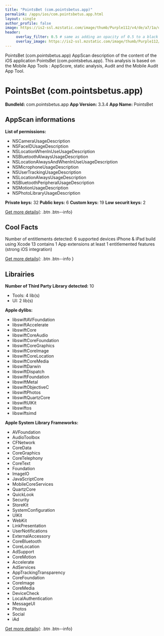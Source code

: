 ```yaml
---
title: "PointsBet (com.pointsbetus.app)"
permalink: /apps/ios/com.pointsbetus.app.html
layout: single
author_profile: false
image: https://is2-ssl.mzstatic.com/image/thumb/Purple112/v4/de/a7/1a/dea71ac6-338a-7250-50c7-563b9d15de65/AppIcon-sportsbook-0-0-1x_U007emarketing-0-0-0-7-0-0-sRGB-0-0-0-GLES2_U002c0-512MB-85-220-0-0.png/512x512bb.jpg
header: 
     overlay_filter: 0.5 # same as adding an opacity of 0.5 to a black background
     overlay_image: https://is2-ssl.mzstatic.com/image/thumb/Purple112/v4/de/a7/1a/dea71ac6-338a-7250-50c7-563b9d15de65/AppIcon-sportsbook-0-0-1x_U007emarketing-0-0-0-7-0-0-sRGB-0-0-0-GLES2_U002c0-512MB-85-220-0-0.png/512x512bb.jpg
---
```

PointsBet (com.pointsbetus.app) AppScan description of the content of the iOS application PointsBet (com.pointsbetus.app). This analysis is based on the Mobile App Tools : AppScore, static analysis, Audit and the Mobile Audit App Tool.

# PointsBet (com.pointsbetus.app)

**BundleId:** com.pointsbetus.app
**App Version:** 3.3.4
**App Name:** PointsBet


## AppScan informations 

**List of permissions:** 
- NSCameraUsageDescription
- NSFaceIDUsageDescription
- NSLocationWhenInUseUsageDescription
- NSBluetoothAlwaysUsageDescription
- NSLocationAlwaysAndWhenInUseUsageDescription
- NSMicrophoneUsageDescription
- NSUserTrackingUsageDescription
- NSLocationAlwaysUsageDescription
- NSBluetoothPeripheralUsageDescription
- NSMotionUsageDescription
- NSPhotoLibraryUsageDescription
  
  
**Private keys:** 32
**Public keys:** 6
**Custom keys:** 19
**Low securit keys:** 2
  
[Get more details](/pricing.html){: .btn .btn--info}

## Cool Facts

Number of entitlements detected: 6
supported devices iPhone & iPad
build using Xcode 13
contains 1 App extensions
at least 1 entitlemented features (strong iOS integration)
  
[Get more details](/pricing.html){: .btn .btn--info }

## Librairies 
**Number of Third Party Library detected:** 10
- Tools: 4 lib(s)
- UI: 2 lib(s)


**Apple dylibs:**
- libswiftAVFoundation
- libswiftAccelerate
- libswiftCore
- libswiftCoreAudio
- libswiftCoreFoundation
- libswiftCoreGraphics
- libswiftCoreImage
- libswiftCoreLocation
- libswiftCoreMedia
- libswiftDarwin
- libswiftDispatch
- libswiftFoundation
- libswiftMetal
- libswiftObjectiveC
- libswiftPhotos
- libswiftQuartzCore
- libswiftUIKit
- libswiftos
- libswiftsimd


**Apple System Library Frameworks:**
- AVFoundation
- AudioToolbox
- CFNetwork
- CoreData
- CoreGraphics
- CoreTelephony
- CoreText
- Foundation
- ImageIO
- JavaScriptCore
- MobileCoreServices
- QuartzCore
- QuickLook
- Security
- StoreKit
- SystemConfiguration
- UIKit
- WebKit
- LinkPresentation
- UserNotifications
- ExternalAccessory
- CoreBluetooth
- CoreLocation
- AdSupport
- CoreMotion
- Accelerate
- AdServices
- AppTrackingTransparency
- CoreFoundation
- CoreImage
- CoreMedia
- DeviceCheck
- LocalAuthentication
- MessageUI
- Photos
- Social
- iAd


  
[Get more details](/pricing.html){: .btn .btn--info}

